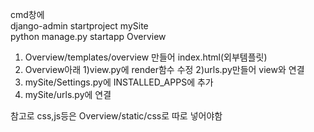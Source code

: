 cmd창에</br>
django-admin startproject mySite</br>
python manage.py startapp Overview</br>

1. Overview/templates/overview 만들어 index.html(외부템플릿)</br>
2. Overview아래 1)view.py에 render함수 수정 2)urls.py만들어 view와 연결</br>
3. mySite/Settings.py에 INSTALLED_APPS에 추가</br>
4. mySite/urls.py에 연결</br>

참고로 css,js등은 Overview/static/css로 따로 넣어야함</br>
